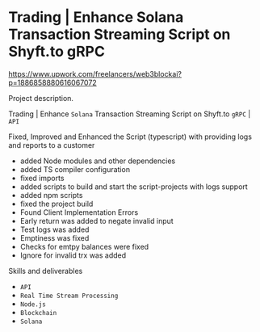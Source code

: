 # Trading | Enhance Solana Transaction Streaming Script on Shyft.to gRPC

https://www.upwork.com/freelancers/web3blockai?p=1886858880616067072

Project description.

Trading | Enhance `Solana` Transaction Streaming Script on Shyft.to `gRPC` | `API`

Fixed, Improved and Enhanced the Script (typescript) with providing logs and reports to a customer

- added Node modules and other dependencies
- added TS compiler configuration
- fixed imports
- added scripts to build and start the script-projects with logs support
- added npm scripts
- fixed the project build
- Found Client Implementation Errors
- Early return was added to negate invalid input
- Test logs was added
- Emptiness was fixed
- Checks for emtpy balances were fixed
- Ignore for invalid trx was added

Skills and deliverables

- `API`
- `Real Time Stream Processing`
- `Node.js`
- `Blockchain`
- `Solana`
